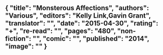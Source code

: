 {
 "title": "Monsterous Affections",
 "authors": "Various",
 "editors": "Kelly Link,Gavin Grant",
 "translator": "",
 "date": "2015-04-30",
 "rating": "+",
 "re-read": "",
 "pages": "480",
 "non-fiction": "",
 "comic": "",
 "published": "2014",
 "image": ""
}
---

